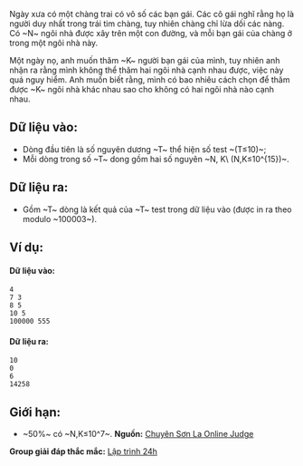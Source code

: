 Ngày xưa có một chàng trai có vô số các bạn gái. Các cô gái nghĩ rằng họ là người duy nhất trong trái tim chàng, tuy nhiên chàng chỉ lừa dối các nàng. Có ~N~ ngôi nhà được xây trên một con đường, và mỗi bạn gái của chàng ở trong một ngôi nhà này.

Một ngày nọ, anh muốn thăm ~K~ người bạn gái của mình, tuy nhiên anh nhận ra rằng mình không thể thăm hai ngôi nhà cạnh nhau được, việc này quá nguy hiểm. Anh muốn biết rằng, mình có bao nhiêu cách chọn để thăm được ~K~ ngôi nhà khác nhau sao cho không có hai ngôi nhà nào cạnh nhau.

## Dữ liệu vào:
- Dòng đầu tiên là số nguyên dương ~T~ thể hiện số test ~(T≤10)~;
- Mỗi dòng trong số ~T~ dong gồm hai số nguyên ~N, K\ (N,K≤10^{15})~.

## Dữ liệu ra:
- Gồm ~T~ dòng là kết quả của ~T~ test trong dữ liệu vào (được in ra theo modulo ~100003~).

## Ví dụ:
#### Dữ liệu vào:
```
4
7 3
8 5
10 5
100000 555
```

#### Dữ liệu ra:
```
10
0
6
14258
```

## Giới hạn:
- ~50\%~ có ~N,K≤10^7~.
**Nguồn:** [Chuyên Sơn La Online Judge](http://csloj.ddns.net/)

**Group giải đáp thắc mắc:** [Lập trình 24h](https://www.facebook.com/groups/1386904321519984)
